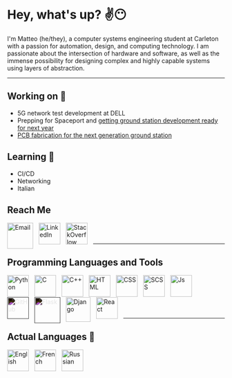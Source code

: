 # Hey, what's up? ✌😶

I'm Matteo (he/they), a computer systems engineering student at Carleton with a passion for automation, design, and
computing technology. I am passionate about the intersection of hardware and software, as well as the immense
possibility for designing complex and highly capable systems using layers of abstraction.

---

## Working on 🧩

- 5G network test development at DELL
- Prepping for Spaceport and [getting ground station development ready for next year](https://github.com/CarletonURocketry/ground-station)
- [PCB fabrication for the next generation ground station](https://github.com/linguini1/ground-station-revb)

## Learning 🌱

- CI/CD
- Networking
- Italian

## Reach Me

[<img align="left" style="padding-right:10px" alt="Email" width="60px" src="https://upload.wikimedia.org/wikipedia/commons/thumb/8/8c/Gmail_Icon_%282013-2020%29.svg/2048px-Gmail_Icon_%282013-2020%29.svg.png" />][email]
[<img align="left" style="padding-right:10px" alt="LinkedIn" width="50px" src="https://cdn-icons-png.flaticon.com/512/174/174857.png" />][linkedin]
[<img align="left" style="padding-right:10px" alt="StackOverflow" width="50px" src="https://cdn-icons-png.flaticon.com/512/2111/2111628.png" />][stackoverflow]
<br /><br />

---

## Programming Languages and Tools

<!--Languages-->
<img align="left" style="padding-right:10px" alt="Python" width="50px" src="https://cdn-icons-png.flaticon.com/512/5968/5968350.png" />
<img align="left" style="padding-right:10px" alt="C" width="50px" src="https://upload.wikimedia.org/wikipedia/commons/thumb/1/18/C_Programming_Language.svg/926px-C_Programming_Language.svg.png" />
<img align="left" style="padding-right:10px" alt="C++" width="50px" src="https://cdn-icons-png.flaticon.com/512/6132/6132222.png" />
<img align="left" style="padding-right:10px" alt="HTML" width="50px" src="https://cdn-icons-png.flaticon.com/512/1051/1051277.png" />
<img align="left" style="padding-right:10px" alt="CSS" width="50px" src="https://cdn-icons-png.flaticon.com/512/732/732190.png" />
<img align="left" style="padding-right:10px" alt="SCSS" width="50px" src="https://cdn-icons-png.flaticon.com/512/5968/5968358.png" />
<img align="left" style="padding-right:10px" alt="Js" width="50px" src="https://upload.wikimedia.org/wikipedia/commons/6/6a/JavaScript-logo.png" />
<br /><br /><br />

<!--Tools-->

<img align="left" style="padding-right:10px;filter:invert(1);-webkit-filter:invert(1);" alt="GitHub" width="50px" src="https://cdn-icons-png.flaticon.com/512/25/25231.png" />
<img align="left" style="padding-right:10px;filter:invert(1);-webkit-filter:invert(1);" alt="Flask" width="60px" src="https://miro.medium.com/max/800/1*Q5EUk28Xc3iCDoMSkrd1_w.png" />
<img align="left" style="padding-right:10px" alt="Django" width="57px" src="https://icon-library.com/images/django-icon/django-icon-0.jpg" />
<img align="left" style="padding-right:10px" alt="React" width="50px" src="https://upload.wikimedia.org/wikipedia/commons/thumb/a/a7/React-icon.svg/2300px-React-icon.svg.png" />
<br /><br />

---

## Actual Languages 💬

<img align="left" style="padding-right:10px" alt="English" width="50px" src="https://cdn-icons-png.flaticon.com/512/330/330442.png" />
<img align="left" style="padding-right:10px" alt="French" width="50px" src="https://cdn-icons-png.flaticon.com/512/330/330490.png" />
<img align="left" style="padding-right:10px" alt="Russian" width="50px" src="https://cdn-icons-png.flaticon.com/512/330/330437.png" />
<br />

<!--Links-->

[stackoverflow]: https://stackexchange.com/users/20225296/linguini
[linkedin]: https://www.linkedin.com/in/matteo-golin-94118021b/
[email]: mailto:matteo.golin@gmail.com
